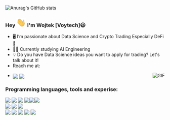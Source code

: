 ![Anurag's GitHub stats](https://github-readme-stats.vercel.app/api?username=wojtekgradzinski&show_icons=true&theme=radical) 

<h3 title="title"> Hey <img src="https://raw.githubusercontent.com/KevinPatel04/KevinPatel04/master/Hi.gif" width="30px"> I'm Wojtek [Voytech]😃</h3>

- 🖥️ I’m passionate about Data Science and Crypto Trading Especially DeFi🚀
- 👨‍🎓 Currently studying AI Engineering
- 💡 Do you have Data Science ideas you want to apply for trading? Let's talk about it!
- Reach me at:
<img align="right" alt="GIF" src="https://i.pinimg.com/originals/e4/26/70/e426702edf874b181aced1e2fa5c6cde.gif" />
<div>
   
- <a href="https://www.linkedin.com/in/wojciechgradzinski/" target = 'blank'><img align = "center" src="https://img.shields.io/badge/LinkedIn-0077B5?style=for-the-badge&logo=linkedin&logoColor=white"/></a> <a href="https://twitter.com/WojcieszekGra/" target = 'blank'><img align = "center" src="https://img.shields.io/badge/Twitter-1DA1F2?style=for-the-badge&logo=twitter&logoColor=white"/></a>
</div>

  
  
 

   <h3 title="title"> Programming languages, tools and experise:</h3>
<div>
    <img src="https://img.shields.io/badge/TensorFlow-FF6F00?style=for-the-badge&logo=TensorFlow&logoColor=white" /> <img src="https://img.shields.io/badge/scikit_learn-F7931E?style=for-the-badge&logo=scikit-learn&logoColor=white" /> <img src="https://img.shields.io/badge/Numpy-777BB4?style=for-the-badge&logo=numpy&logoColor=white" /> <img src="https://img.shields.io/badge/Pandas-2C2D72?style=for-the-badge&logo=pandas&logoColor=white" /><img src="https://img.shields.io/badge/Git-F05032?style=for-the-badge&logo=git&logoColor=white" /><img src="https://img.shields.io/badge/Colab-F9AB00?style=for-the-badge&logo=googlecolab&color=525252" />
  </div>
 <div>  
   <img src="https://img.shields.io/badge/Streamlit-FF4B4B?style=for-the-badge&logo=Streamlit&logoColor=white" /> <img src="https://img.shields.io/badge/Python-3776AB?style=for-the-badge&logo=python&logoColor=white" /> 
<img src="https://img.shields.io/badge/PyTorch-EE4C2C?style=for-the-badge&logo=PyTorch&logoColor=white" /> 
</div>
<div>
<img src="https://img.shields.io/badge/Ethereum-A6A9AA?style=for-the-badge&logo=ethereum&logoColor=white" /> <img src="https://img.shields.io/badge/chainlink-375BD2?style=for-the-badge&logo=chainlink&logoColor=white" />    <img src="https://img.shields.io/badge/Bitcoin-000000?style=for-the-badge&logo=bitcoin&logoColor=white" /> <img src="https://img.shields.io/badge/Litecoin-A6A9AA?style=for-the-badge&logo=litecoin&logoColor=white" /> <img src="https://img.shields.io/badge/dash-008DE4?style=for-the-badge&logo=dash&logoColor=white" /> 
</div>

   


